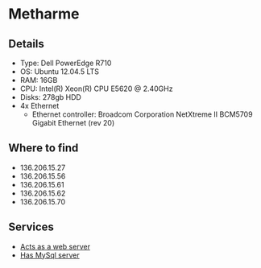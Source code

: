 # Metharme

## Details

- Type: Dell PowerEdge R710
- OS: Ubuntu 12.04.5 LTS
- RAM: 16GB
- CPU: Intel(R) Xeon(R) CPU E5620 @ 2.40GHz
- Disks: 278gb HDD
- 4x Ethernet
    - Ethernet controller: Broadcom Corporation NetXtreme II BCM5709 Gigabit
      Ethernet (rev 20)

## Where to find

- 136.206.15.27
- 136.206.15.56
- 136.206.15.61
- 136.206.15.62
- 136.206.15.70

## Services

- [Acts as a web server](/web/apache)
- [Has MySql server](/services/mysql)
